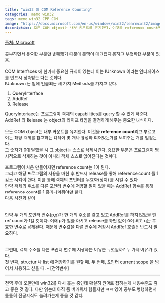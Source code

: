```yaml
---
title: "win32 의 COM Reference Counting"
categories: memo win32
tags: memo win32 CPP COM
image: "https://docs.microsoft.com/en-us/windows/win32/learnwin32/images/com04.png"
description: 모든 COM object는 내부 카운트를 유지한다. 이것을 reference count라고 부르고 이는 해당 객체를 참고하는 녀석이 몇 개나 활성화 되어있는가를 보여주는 거를 일겉는다.  그 숫자가 0에 달했을 시 그 object는 스스로 삭제시킨다. 중요한 부분은 스스로 프로그램이 명시적으로 삭제하는 것이 아니라 객체 스스로 없어진다는 것이다.  
---
```


[출처: Microsoft](https://docs.microsoft.com/en-us/windows/win32/learnwin32/managing-the-lifetime-of-an-object)  
\
공부하면서 중요한 부분만 발췌했기 때문에 문맥이 매끄럽지 못하고 부정확한 부분이 있음.  
\
COM Interfaces 에 한가지 중요한 규칙이 있는데 이는 IUnknown 이라는 인터페이스를 반드시 상속받는 다는 것이다.  
IUnknown 는 밑에 언급되는 세 가지 Methods를 가지고 있다.  
1. QueryInterface
1. AddRef
1. Release

QueryInterfaec는 프로그램이 객체의 capabilities를 query 할 수 있게 해준다.  
AddRef 와 Release 는 object의 라이프 타임을 결정하게 해주는 중요한 녀석이다.  
\
모든 COM object는 내부 카운트를 유지한다. 이것을 **reference count**라고 부르고 이는 해당 객체를 참고하는 녀석이 몇 개나 활성화 되어있는가를 보여주는 거를 일겉는다.  
그 숫자가 0에 달했을 시 그 object는 스스로 삭제시킨다. 중요한 부분은 프로그램이 명시적으로 삭제하는 것이 아니라 객체 스스로 없어진다는 것이다.  
\
<img src="https://docs.microsoft.com/en-us/windows/win32/learnwin32/images/com04.png" alt="" class="mid-img">  
프로그램이 처음 만들어지면 reference count는 1이 된다.  
그리고 해당 프로그램의 사용을 마친 후 반드시 release를 통해 reference count 를 1감소 시켜야 한다. 이를 통해 
객체의 포인터를 무효화(정지) 를 시킬 수 있다.  
만약 객체의 주소를 다른 포인터 변수에 저장할 일이 있을 때는 AddRef 함수를 통해 reference count를 1 증가시켜줘야만 한다.  
다음 사진과 같이  
\
\
<img src="https://docs.microsoft.com/en-us/windows/win32/learnwin32/images/com05.png" alt="" class="mid-img">  
만약 두 개의 포인터 변수(p,q)가 한 개의 주소를 갖고 있고 AddRef를 하지 않았을 땐 ref count가 1일 것이다. 이때 p가 일을 마치고 release를 하면 값이 0이 되고 q는 무효한 변수로 남게된다. 때문에 변수값을 다른 변수에 저장시 AddRef 호출은 반드시 필요하다.  
\
\
그런데, 객체 주소를 다른 포인터 변수에 저장하는 이유는 무엇일까? 두 가지 이유가 있다.  
첫 번째, structur 나 list 에 저장하기를 원할 때.
두 번째, 포인터 current scope 을 넘어서 사용하고 싶을 때. - [전역변수]  
- - -
전역 후에 오랜만에 win32를 다시 훑는 중인데 확실히 원어로 접하는게 내용수준도 깊고 좋은 것 같다. 다만 읽는데 아직 좀 버거워서 힘들지만 ㅋㅋ 영어 공부도 병행하면서 틈틈히 전공지식도 늘려가는게 좋을 것 같다.
